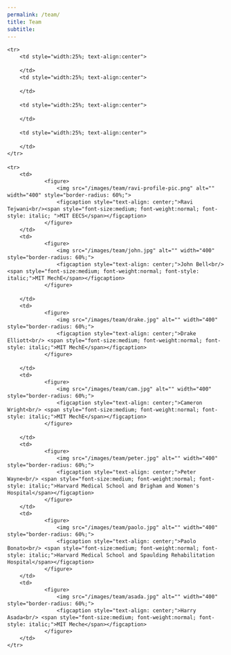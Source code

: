 ```yaml
---
permalink: /team/
title: Team
subtitle: 
---
```


<table cellpadding="">
    
    <tr>
        <td style="width:25%; text-align:center">
           
        </td>
        <td style="width:25%; text-align:center">
       
        </td>
        
        <td style="width:25%; text-align:center">
          
        </td>
        
        <td style="width:25%; text-align:center">
         
        </td>
    </tr>
    
    <tr>
        <td>
                <figure>
                    <img src="/images/team/ravi-profile-pic.png" alt="" width="400" style="border-radius: 60%;">
                    <figcaption style="text-align: center;">Ravi Tejwani<br/><span style="font-size:medium; font-weight:normal; font-style: italic; ">MIT EECS</span></figcaption>
                </figure>
        </td>
        <td>
                <figure>
                    <img src="/images/team/john.jpg" alt="" width="400" style="border-radius: 60%;">
                    <figcaption style="text-align: center;">John Bell<br/> <span style="font-size:medium; font-weight:normal; font-style: italic;">MIT MechE</span></figcaption>
                </figure>
    
        </td>
        <td>
                <figure>
                    <img src="/images/team/drake.jpg" alt="" width="400" style="border-radius: 60%;">
                    <figcaption style="text-align: center;">Drake Elliott<br/> <span style="font-size:medium; font-weight:normal; font-style: italic;">MIT MechE</span></figcaption>
                </figure>
    
        </td>
        <td>
                <figure>
                    <img src="/images/team/cam.jpg" alt="" width="400" style="border-radius: 60%;">
                    <figcaption style="text-align: center;">Cameron Wright<br/> <span style="font-size:medium; font-weight:normal; font-style: italic;">MIT MechE</span></figcaption>
                </figure>
    
        </td>
        <td>
                <figure>
                    <img src="/images/team/peter.jpg" alt="" width="400" style="border-radius: 60%;">
                    <figcaption style="text-align: center;">Peter Wayne<br/> <span style="font-size:medium; font-weight:normal; font-style: italic;">Harvard Medical School and Brigham and Women's Hospital</span></figcaption>
                </figure>
        </td>
        <td>
                <figure>
                    <img src="/images/team/paolo.jpg" alt="" width="400" style="border-radius: 60%;">
                    <figcaption style="text-align: center;">Paolo Bonato<br/> <span style="font-size:medium; font-weight:normal; font-style: italic;">Harvard Medical School and Spaulding Rehabilitation Hospital</span></figcaption>
                </figure>
        </td>
        <td>
                <figure>
                    <img src="/images/team/asada.jpg" alt="" width="400" style="border-radius: 60%;">
                    <figcaption style="text-align: center;">Harry Asada<br/> <span style="font-size:medium; font-weight:normal; font-style: italic;">MIT Meche</span></figcaption>
                </figure>
        </td>
    </tr>
</table>